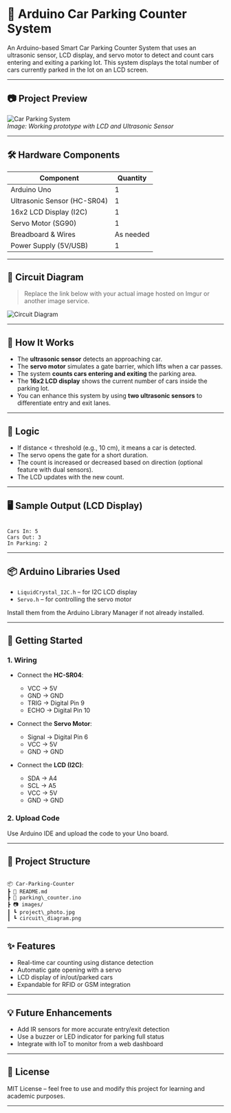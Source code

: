 


# 🚗 Arduino Car Parking Counter System

An Arduino-based Smart Car Parking Counter System that uses an ultrasonic sensor, LCD display, and servo motor to detect and count cars entering and exiting a parking lot. This system displays the total number of cars currently parked in the lot on an LCD screen.

---

## 📷 Project Preview

![Car Parking System](https://i.imgur.com/YourImageLinkHere.jpg)  
*Image: Working prototype with LCD and Ultrasonic Sensor*

---

## 🛠️ Hardware Components

| Component              | Quantity |
|------------------------|----------|
| Arduino Uno            | 1        |
| Ultrasonic Sensor (HC-SR04) | 1        |
| 16x2 LCD Display (I2C) | 1        |
| Servo Motor (SG90)     | 1        |
| Breadboard & Wires     | As needed |
| Power Supply (5V/USB)  | 1        |

---

## 🔌 Circuit Diagram

> Replace the link below with your actual image hosted on Imgur or another image service.

![Circuit Diagram](https://i.imgur.com/YourCircuitDiagramLinkHere.png)

---

## 📄 How It Works

- The **ultrasonic sensor** detects an approaching car.
- The **servo motor** simulates a gate barrier, which lifts when a car passes.
- The system **counts cars entering and exiting** the parking area.
- The **16x2 LCD display** shows the current number of cars inside the parking lot.
- You can enhance this system by using **two ultrasonic sensors** to differentiate entry and exit lanes.

---

## 🧠 Logic

- If distance < threshold (e.g., 10 cm), it means a car is detected.
- The servo opens the gate for a short duration.
- The count is increased or decreased based on direction (optional feature with dual sensors).
- The LCD updates with the new count.

---

## 🖥️ Sample Output (LCD Display)

```

Cars In: 5
Cars Out: 3
In Parking: 2

```

---

## 📦 Arduino Libraries Used

- `LiquidCrystal_I2C.h` – for I2C LCD display
- `Servo.h` – for controlling the servo motor

Install them from the Arduino Library Manager if not already installed.

---

## 🚀 Getting Started

### 1. Wiring

- Connect the **HC-SR04**:  
  - VCC → 5V  
  - GND → GND  
  - TRIG → Digital Pin 9  
  - ECHO → Digital Pin 10

- Connect the **Servo Motor**:  
  - Signal → Digital Pin 6  
  - VCC → 5V  
  - GND → GND

- Connect the **LCD (I2C)**:  
  - SDA → A4  
  - SCL → A5  
  - VCC → 5V  
  - GND → GND

### 2. Upload Code

Use Arduino IDE and upload the code to your Uno board.

---

## 📁 Project Structure

```

📦 Car-Parking-Counter
┣ 📜 README.md
┣ 📜 parking\_counter.ino
┣ 📷 images/
┃ ┗ project\_photo.jpg
┃ ┗ circuit\_diagram.png

```

---

## ✨ Features

- Real-time car counting using distance detection
- Automatic gate opening with a servo
- LCD display of in/out/parked cars
- Expandable for RFID or GSM integration

---

## 💡 Future Enhancements

- Add IR sensors for more accurate entry/exit detection
- Use a buzzer or LED indicator for parking full status
- Integrate with IoT to monitor from a web dashboard

---

## 📜 License

MIT License – feel free to use and modify this project for learning and academic purposes.


---

